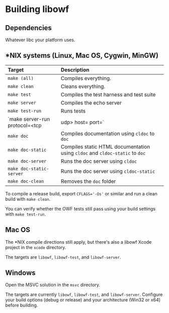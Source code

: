 # Building libowf

## Dependencies

Whatever libc your platform uses.

## \*NIX systems (Linux, Mac OS, Cygwin, MinGW)

|Target|Description|
|:-----|:----------|
|`make (all)`|Compiles everything.|
|`make clean`|Cleans everything.|
|`make test`|Compiles the test harness and test suite|
|`make server`|Compiles the echo server|
|`make test-run`|Runs tests|
|`make server-run protocol=<tcp|udp> host=<host> port=<port>`|Runs the echo server|
|`make doc`|Compiles documentation using `cldoc` to `doc`|
|`make doc-static`|Compiles static HTML documentation using `cldoc` and `cldoc-static` to `doc`|
|`make doc-server`|Runs the doc server using `cldoc`|
|`make doc-static-server`|Runs the doc server using `cldoc-static`|
|`make doc-clean`|Removes the `doc` folder|

To compile a release build, export `CFLAGS='-Os'` or similar and run a clean build with `make clean`.

You can verify whether the OWF tests still pass using your build settings with `make test-run`.

## Mac OS

The \*NIX compile directions still apply, but there's also a libowf Xcode project in the `xcode` directory.

The targets are `libowf`, `libowf-test`, and `libowf-server`.

## Windows

Open the MSVC solution in the `msvc` directory.

The targets are currently `libowf`, `libowf-test`, and `libowf-server`. Configure your build options (debug or release) and your architecture (Win32 or x64) before building.
